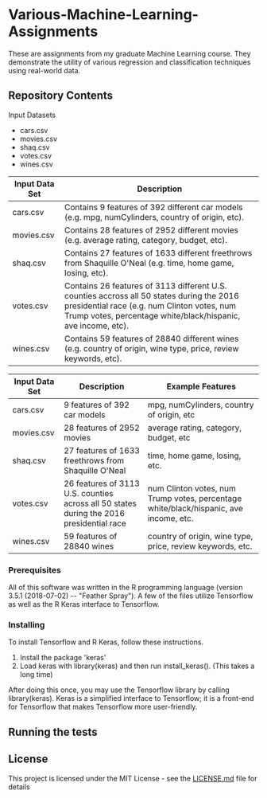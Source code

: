 # Various-Machine-Learning-Assignments
These are assignments from my graduate Machine Learning course. They demonstrate the utility of various regression and classification techniques using real-world data.

## Repository Contents
Input Datasets
- cars.csv
- movies.csv
- shaq.csv
- votes.csv
- wines.csv

Input Data Set | Description
---------------|--------------
cars.csv       |Contains 9 features of 392 different car models (e.g. mpg, numCylinders, country of origin, etc). 
movies.csv     |Contains 28 features of 2952 different movies (e.g. average rating, category, budget, etc).
shaq.csv       |Contains 27 features of 1633 different freethrows from Shaquille O'Neal (e.g. time, home game, losing, etc).
votes.csv      |Contains 26 features of 3113 different U.S. counties accross all 50 states during the 2016 presidential race (e.g. num Clinton votes, num Trump votes, percentage white/black/hispanic, ave income, etc).
wines.csv      |Contains 59 features of 28840 different wines (e.g. country of origin, wine type, price, review keywords, etc).


Input Data Set | Description                 | Example Features
---------------|-----------------------------| ---------------------------------------------------------------
cars.csv       |9 features of 392 car models | mpg, numCylinders, country of origin, etc 
movies.csv     |28 features of 2952 movies   | average rating, category, budget, etc
shaq.csv       |27 features of 1633 freethrows from Shaquille O'Neal | time, home game, losing, etc.
votes.csv      |26 features of 3113 U.S. counties across all 50 states during the 2016 presidential race | num Clinton votes, num Trump votes, percentage white/black/hispanic, ave income, etc.
wines.csv      |59 features of 28840 wines   | country of origin, wine type, price, review keywords, etc.

### Prerequisites
All of this software was written in the R programming language (version 3.5.1 (2018-07-02) -- "Feather Spray").
A few of the files utilize Tensorflow as well as the R Keras interface to Tensorflow.

### Installing
To install Tensorflow and R Keras, follow these instructions.
1. Install the package 'keras'
2. Load keras with library(keras) and then run install_keras(). (This takes a long time)

After doing this once, you may use the Tensorflow library by calling library(keras). Keras is a simplified interface to Tensorflow; it is a front-end for Tensorflow that makes Tensorflow more user-friendly.

## Running the tests


## License

This project is licensed under the MIT License - see the [LICENSE.md](LICENSE.md) file for details


